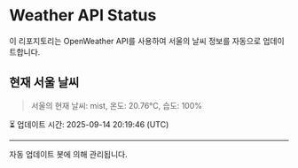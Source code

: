 
# Weather API Status

이 리포지토리는 OpenWeather API를 사용하여 서울의 날씨 정보를 자동으로 업데이트합니다.

## 현재 서울 날씨
> 서울의 현재 날씨: mist, 온도: 20.76°C, 습도: 100%

⏳ 업데이트 시간: 2025-09-14 20:19:46 (UTC)

---
자동 업데이트 봇에 의해 관리됩니다.
